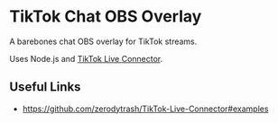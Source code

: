 # TikTok Chat OBS Overlay

A barebones chat OBS overlay for TikTok streams.

Uses Node.js and [TikTok Live Connector](https://www.npmjs.com/package/tiktok-live-connector).

## Useful Links

- https://github.com/zerodytrash/TikTok-Live-Connector#examples
